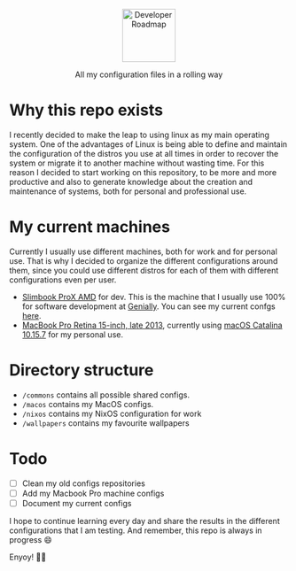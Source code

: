 <p align="center">
  <img src="https://assets.cdn.prod.twilio.com/original_images/7iwai15WuuZ-1YLS6UzvVdC4vtbpjLMIoG8kABoHmrNLMLRwOxNJIsM4IFe20iQmGgZ48Co2rb42Xj" alt="Developer Roadmap" height="96">
  <p align="center">All my configuration files in a rolling way</p>
</p>

# Why this repo exists

I recently decided to make the leap to using linux as my main operating system. One of the advantages of Linux is being able to define and maintain the configuration of the distros you use at all times in order to recover the system or migrate it to another machine without wasting time. For this reason I decided to start working on this repository, to be more and more productive and also to generate knowledge about the creation and maintenance of systems, both for personal and professional use.

# My current machines

Currently I usually use different machines, both for work and for personal use. That is why I decided to organize the different configurations around them, since you could use different distros for each of them with different configurations even per user.

- [Slimbook ProX AMD](https://slimbook.es/en/pro-x-en#info) for dev. This is the machine that I usually use 100% for software development at [Genially](https://genial.ly/). You can see my current confgs [here](./slimbook-prox).
- [MacBook Pro Retina 15-inch, late 2013](https://support.apple.com/kb/SP690?locale=es_ES), currently using [macOS Catalina 10.15.7](https://support.apple.com/kb/SP803?locale=es_ES) for my personal use.

# Directory structure

- `/commons` contains all possible shared configs.
- `/macos` contains my MacOS configs.
- `/nixos` contains my NixOS configuration for work
- `/wallpapers` contains my favourite wallpapers

# Todo

- [ ] Clean my old configs repositories
- [ ] Add my Macbook Pro machine configs
- [ ] Document my current configs

I hope to continue learning every day and share the results in the different configurations that I am testing. And remember, this repo is always in progress 😄

Enyoy! 🚀😄
